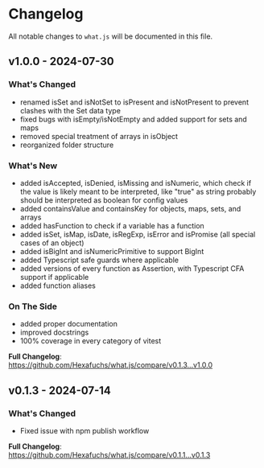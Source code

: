 # Changelog

All notable changes to `what.js` will be documented in this file.

## v1.0.0 - 2024-07-30

### What's Changed

* renamed isSet and isNotSet to isPresent and isNotPresent to prevent clashes with the Set data type
* fixed bugs with isEmpty/isNotEmpty and added support for sets and maps
* removed special treatment of arrays in isObject
* reorganized folder structure

### What's New

* added isAccepted, isDenied, isMissing and isNumeric, which check if the value is likely meant to be interpreted, like "true" as string probably should be interpreted as boolean for config values
* added containsValue and containsKey for objects, maps, sets, and arrays
* added hasFunction to check if a variable has a function
* added isSet, isMap, isDate, isRegExp, isError and isPromise (all special cases of an object)
* added isBigInt and isNumericPrimitive to support BigInt
* added Typescript safe guards where applicable
* added versions of every function as Assertion, with Typescript CFA support if applicable
* added function aliases

### On The Side

* added proper documentation
* improved docstrings
* 100% coverage in every category of vitest

**Full Changelog**: https://github.com/Hexafuchs/what.js/compare/v0.1.3...v1.0.0

## v0.1.3 - 2024-07-14

### What's Changed

- Fixed issue with npm publish workflow

**Full Changelog**: https://github.com/Hexafuchs/what.js/compare/v0.1.1...v0.1.3
